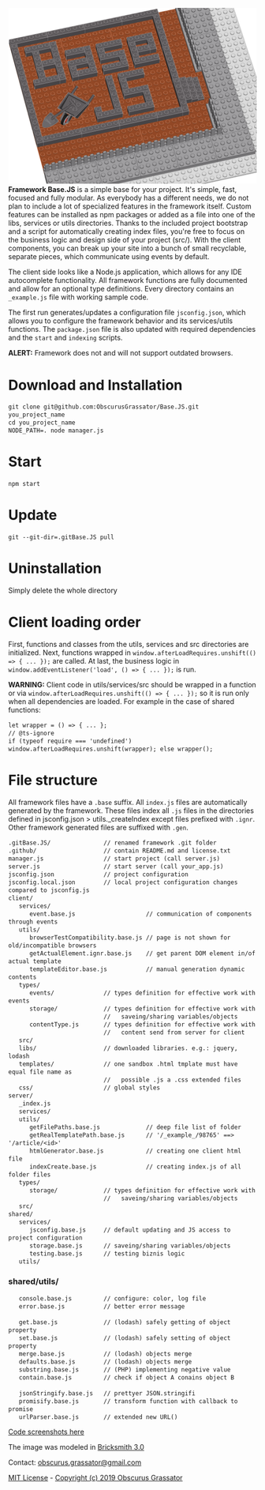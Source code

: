 ![alt text](./BaseJS.png)
**Framework Base.JS** is a simple base for your project. It's simple, fast, focused and fully modular. As everybody has a different needs, we do not plan to include a lot of specialized features in the framework itself. Custom features can be installed as npm packages or added as a file into one of the libs, services or utils directories. Thanks to the included project bootstrap and a script for automatically creating index files, you're free to focus on the business logic and design side of your project (src/). With the client components, you can break up your site into a bunch of small recyclable, separate pieces, which communicate using events by default.
  
The client side looks like a Node.js application, which allows for any IDE autocomplete functionality. All framework functions are fully documented and allow for an optional type definitions. Every directory contains an `_example.js` file with working sample code.
  
The first run generates/updates a configuration file `jsconfig.json`, which allows you to configure the framework behavior and its services/utils functions. The `package.json` file is also updated with required dependencies and the `start` and `indexing` scripts.  
  
**ALERT:** Framework does not and will not support outdated browsers.
  
# Download and Installation
```
git clone git@github.com:ObscurusGrassator/Base.JS.git you_project_name
cd you_project_name
NODE_PATH=. node manager.js
```
  
# Start
```
npm start
```
  
# Update
```
git --git-dir=.gitBase.JS pull
```

# Uninstallation
Simply delete the whole directory
  
  
# Client loading order

First, functions and classes from the utils, services and src directories are initialized.
Next, functions wrapped in `window.afterLoadRequires.unshift(() => { ... });` are called.
At last, the business logic in `window.addEventListener('load', () => { ... });` is run.  
  
**WARNING:** Client code in utils/services/src should be wrapped in a function or via `window.afterLoadRequires.unshift(() => { ... });` so it is run only when all dependencies are loaded.
For example in the case of shared functions:
```
let wrapper = () => { ... };
// @ts-ignore
if (typeof require === 'undefined') window.afterLoadRequires.unshift(wrapper); else wrapper();
```
  
# File structure

All framework files have a `.base` suffix.
All `index.js` files are automatically generated by the framework. These files index all `.js` files in the directories defined in jsconfig.json > utils._createIndex except files prefixed with `.ignr`.
Other framework generated files are suffixed with `.gen`.
  
```
.gitBase.JS/               // renamed framework .git folder
.github/                   // contain README.md and license.txt
manager.js                 // start project (call server.js)
server.js                  // start server (call your_app.js)
jsconfig.json              // project configuration
jsconfig.local.json        // local project configuration changes compared to jsconfig.js
client/
   services/
      event.base.js                    // communication of components through events
   utils/
      browserTestCompatibility.base.js // page is not shown for old/incompatible browsers
      getActualElement.ignr.base.js    // get parent DOM element in/of actual template
      templateEditor.base.js           // manual generation dynamic contents
   types/
      events/              // types definition for effective work with events
      storage/             // types definition for effective work with
                           //   saveing/sharing variables/objects
      contentType.js       // types definition for effective work with
                           //   content send from server for client
   src/
   libs/                   // downloaded libraries. e.g.: jquery, lodash
   templates/              // one sandbox .html tmplate must have equal file name as
                           //   possible .js a .css extended files
   css/                    // global styles
server/
   _index.js
   services/
   utils/
      getFilePaths.base.js             // deep file list of folder
      getRealTemplatePath.base.js      // '/_example_/98765' ==> '/article/<id>'
      htmlGenerator.base.js            // creating one client html file
      indexCreate.base.js              // creating index.js of all folder files
   types/
      storage/             // types definition for effective work with
                           //   saveing/sharing variables/objects
   src/
shared/
   services/
      jsconfig.base.js     // default updating and JS access to project configuration
      storage.base.js      // saveing/sharing variables/objects
      testing.base.js      // testing biznis logic
   utils/
```

### shared/utils/
```
   console.base.js         // configure: color, log file
   error.base.js           // better error message

   get.base.js             // (lodash) safely getting of object property
   set.base.js             // (lodash) safely setting of object property
   merge.base.js           // (lodash) objects merge
   defaults.base.js        // (lodash) objects merge
   substring.base.js       // (PHP) implementing negative value 
   contain.base.js         // check if object A conains object B

   jsonStringify.base.js   // prettyer JSON.stringifi
   promisify.base.js       // transform function with callback to promise
   urlParser.base.js       // extended new URL()
```

[Code screenshots here](http://obsgrass.com/public/Base.JS_screenshots)  

The image was modeled in [Bricksmith 3.0](http://bricksmith.sourceforge.net)  

Contact: obscurus.grassator@gmail.com  

[MIT License](https://choosealicense.com/licenses/mit/) - [Copyright (c) 2019 Obscurus Grassator](./license.txt)  
